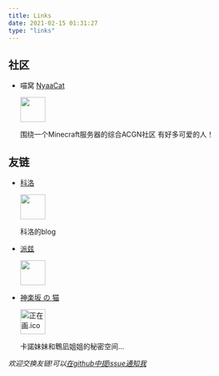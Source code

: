 ```yaml
---
title: Links
date: 2021-02-15 01:31:27
type: "links"
---
```


## 社区

- 喵窝 [NyaaCat](https://www.nyaa.cat) 

  <img src="https://nyaa.cat/images/favicon.ico" width="50px" height="50px">
  
  围绕一个Minecraft服务器的综合ACGN社区
  有好多可爱的人！

## 友链

- [科洛](https://korostudio.cn) 

  <img src="https://file.korostudio.cn/illust_68988937_20181210_1140512_1569098650676.png" width="50px" height="50px">
  
  科洛的blog
  
- [派兹](https://blw.moe) 

  <img src="https://cdn.blw.moe/head.png" width="50px" height="50px">

- [神楽坂 の 猫](https://kagurazaka.cat/)

  <img src="#" alt="正在画.ico" width="50px" height="50px">

  卡諾妹妹和鵯凪姐姐的秘密空间…
  


_欢迎交换友链!可以[在github中提issue通知我](https://github.com/DWCarrot/DWCarrot.github.io/issues)_
